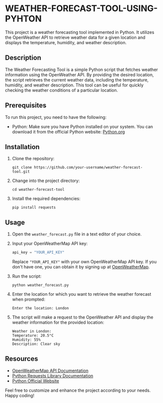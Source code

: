 # WEATHER-FORECAST-TOOL-USING-PYHTON

This project is a weather forecasting tool implemented in Python. It utilizes the OpenWeather API to retrieve weather data for a given location and displays the temperature, humidity, and weather description.

## Description
The Weather Forecasting Tool is a simple Python script that fetches weather information using the OpenWeather API. By providing the desired location, the script retrieves the current weather data, including the temperature, humidity, and weather description. This tool can be useful for quickly checking the weather conditions of a particular location.

## Prerequisites
To run this project, you need to have the following:

- Python: Make sure you have Python installed on your system. You can download it from the official Python website: [Python.org](https://www.python.org/downloads/)

## Installation
1. Clone the repository:
   ```shell
   git clone https://github.com/your-username/weather-forecast-tool.git
   ```
2. Change into the project directory:
   ```shell
   cd weather-forecast-tool
   ```

3. Install the required dependencies:
   ```shell
   pip install requests
   ```

## Usage
1. Open the `weather_forecast.py` file in a text editor of your choice.

2. Input your OpenWeatherMap API key:
   ```python
   api_key = "YOUR_API_KEY"
   ```

   Replace `"YOUR_API_KEY"` with your own OpenWeatherMap API key. If you don't have one, you can obtain it by signing up at [OpenWeatherMap](https://home.openweathermap.org/users/sign_up).

3. Run the script:
   ```shell
   python weather_forecast.py
   ```

4. Enter the location for which you want to retrieve the weather forecast when prompted:
   ```shell
   Enter the location: London
   ```

5. The script will make a request to the OpenWeather API and display the weather information for the provided location:
   ```shell
   Weather in London:
   Temperature: 20.5°C
   Humidity: 55%
   Description: Clear sky
   ```

## Resources
- [OpenWeatherMap API Documentation](https://openweathermap.org/api)
- [Python Requests Library Documentation](https://docs.python-requests.org)
- [Python Official Website](https://www.python.org)

Feel free to customize and enhance the project according to your needs. Happy coding!
